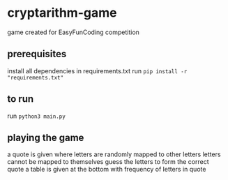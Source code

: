 # cryptarithm-game

game created for EasyFunCoding competition

## prerequisites
install all dependencies in requirements.txt
run `pip install -r "requirements.txt"`

## to run
run `python3 main.py`

## playing the game
a quote is given where letters are randomly mapped to other letters
letters cannot be mapped to themselves
guess the letters to form the correct quote
a table is given at the bottom with frequency of letters in quote
